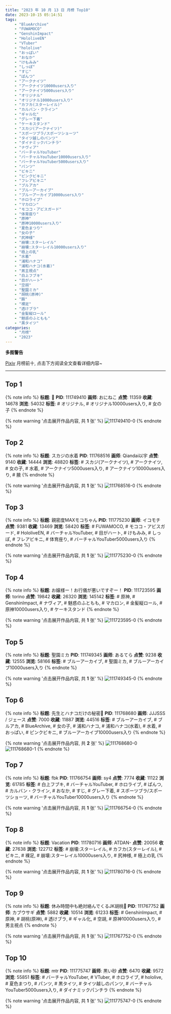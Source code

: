 ```yaml
---
title: "2023 年 10 月 13 日 月榜 Top10"
date: 2023-10-15 05:14:51
tags:
    - "BlueArchive"
    - "FUWAMOCO"
    - "GenshinImpact"
    - "HololiveEN"
    - "VTuber"
    - "hololive"
    - "おっぱい"
    - "おなか"
    - "けもみみ"
    - "しっぽ"
    - "すじ"
    - "ぱんつ"
    - "アークナイツ"
    - "アークナイツ10000users入り"
    - "アークナイツ5000users入り"
    - "オリジナル"
    - "オリジナル10000users入り"
    - "カフカ(スターレイル)"
    - "カルバン・クライン"
    - "ギャル化"
    - "グレー下着"
    - "ケーキスタンド"
    - "スカジ(アークナイツ)"
    - "スポーツブラ/スポーツショーツ"
    - "タイツ越しのパンツ"
    - "ダイナミックパンチラ"
    - "ナヴィア"
    - "バーチャルYouTuber"
    - "バーチャルYouTuber10000users入り"
    - "バーチャルYouTuber5000users入り"
    - "パンツ"
    - "ビキニ"
    - "ピンクビキニ"
    - "フレアビキニ"
    - "ブルアカ"
    - "ブルーアーカイブ"
    - "ブルーアーカイブ10000users入り"
    - "ホロライブ"
    - "マカロン"
    - "モココ・アビスガード"
    - "体育座り"
    - "原神"
    - "原神10000users入り"
    - "夏色まつり"
    - "女の子"
    - "尻神様"
    - "崩壊:スターレイル"
    - "崩壊:スターレイル10000users入り"
    - "極上の乳"
    - "水着"
    - "浦和ハナコ"
    - "浦和ハナコ(水着)"
    - "男主視点"
    - "白上フブキ"
    - "目がハート"
    - "空胡"
    - "聖園ミカ"
    - "胡桃(原神)"
    - "腋"
    - "裸足"
    - "透けブラ"
    - "金髪縦ロール"
    - "魅惑のふともも"
    - "黒タイツ"
categories:
    - "月榜"
    - "2023"
---
```


<i class="fa fa-triangle-exclamation"></i>**多图警告**<i class="fa fa-triangle-exclamation"></i>

[Pixiv](https://www.pixiv.net/) 月榜前十, 点击下方阅读全文查看详细内容~

<!-- more -->

---

## Top 1

{% note info %}
**标题**: 🌸
**PID**: 111749410 **画师**: おにねこ
**点赞**: 11359 **收藏**: 14678 **浏览**: 54032
**标签**: # オリジナル, # オリジナル10000users入り, # 女の子
{% endnote %}

{% note warning '点击展开作品内容, 共 **1** 张' %}
![111749410-0](https://i.pixiv.re/img-original/img/2023/09/16/00/00/57/111749410_p0.jpg)
{% endnote %}

## Top 2

{% note info %}
**标题**: スカジの水着
**PID**: 111768516 **画师**: Qiandai以宇
**点赞**: 9140 **收藏**: 14444 **浏览**: 48820
**标签**: # スカジ(アークナイツ), # アークナイツ, # 女の子, # 水着, # アークナイツ5000users入り, # アークナイツ10000users入り, # 腋
{% endnote %}

{% note warning '点击展开作品内容, 共 **1** 张' %}
![111768516-0](https://i.pixiv.re/img-original/img/2023/09/16/18/30/52/111768516_p0.png)
{% endnote %}

## Top 3

{% note info %}
**标题**: 親密度MAXモコちゃん
**PID**: 111775230 **画师**: イコモチ
**点赞**: 9381 **收藏**: 13469 **浏览**: 58420
**标签**: # FUWAMOCO, # モココ・アビスガード, # HololiveEN, # バーチャルYouTuber, # 目がハート, # けもみみ, # しっぽ, # フレアビキニ, # 体育座り, # バーチャルYouTuber5000users入り
{% endnote %}

{% note warning '点击展开作品内容, 共 **1** 张' %}
![111775230-0](https://i.pixiv.re/img-original/img/2023/09/16/22/23/19/111775230_p0.png)
{% endnote %}

## Top 4

{% note info %}
**标题**: お嬢様ー！お行儀が悪いですぞー！
**PID**: 111723595 **画师**: torino
**点赞**: 19842 **收藏**: 26320 **浏览**: 145142
**标签**: # 原神, # GenshinImpact, # ナヴィア, # 魅惑のふともも, # マカロン, # 金髪縦ロール, # 原神10000users入り, # ケーキスタンド
{% endnote %}

{% note warning '点击展开作品内容, 共 **1** 张' %}
![111723595-0](https://i.pixiv.re/img-original/img/2023/09/15/00/00/28/111723595_p0.jpg)
{% endnote %}

## Top 5

{% note info %}
**标题**: 聖園ミカ
**PID**: 111749345 **画师**: あるてら
**点赞**: 9238 **收藏**: 12555 **浏览**: 58166
**标签**: # ブルーアーカイブ, # 聖園ミカ, # ブルーアーカイブ10000users入り
{% endnote %}

{% note warning '点击展开作品内容, 共 **1** 张' %}
![111749345-0](https://i.pixiv.re/img-original/img/2023/09/16/00/00/35/111749345_p0.png)
{% endnote %}

## Top 6

{% note info %}
**标题**: 先生とハナコだけの秘密🤫
**PID**: 111768680 **画师**: JJJSSS / ジェース
**点赞**: 7000 **收藏**: 11887 **浏览**: 44516
**标签**: # ブルーアーカイブ, # ブルアカ, # BlueArchive, # 女の子, # 浦和ハナコ, # 浦和ハナコ(水着), # 水着, # おっぱい, # ピンクビキニ, # ブルーアーカイブ10000users入り
{% endnote %}

{% note warning '点击展开作品内容, 共 **2** 张' %}
![111768680-0](https://i.pixiv.re/img-original/img/2023/09/16/18/38/58/111768680_p0.jpg)
![111768680-1](https://i.pixiv.re/img-original/img/2023/09/16/18/38/58/111768680_p1.jpg)
{% endnote %}

## Top 7

{% note info %}
**标题**: fbk
**PID**: 111766754 **画师**: sy4
**点赞**: 7774 **收藏**: 11122 **浏览**: 61785
**标签**: # 白上フブキ, # バーチャルYouTuber, # ホロライブ, # ぱんつ, # カルバン・クライン, # おなか, # すじ, # グレー下着, # スポーツブラ/スポーツショーツ, # バーチャルYouTuber10000users入り
{% endnote %}

{% note warning '点击展开作品内容, 共 **1** 张' %}
![111766754-0](https://i.pixiv.re/img-original/img/2023/09/16/17/19/12/111766754_p0.png)
{% endnote %}

## Top 8

{% note info %}
**标题**: Vacation
**PID**: 111780716 **画师**: ATDAN-
**点赞**: 20056 **收藏**: 27638 **浏览**: 122712
**标签**: # 崩壊:スターレイル, # カフカ(スターレイル), # ビキニ, # 裸足, # 崩壊:スターレイル10000users入り, # 尻神様, # 極上の乳
{% endnote %}

{% note warning '点击展开作品内容, 共 **1** 张' %}
![111780716-0](https://i.pixiv.re/img-original/img/2023/09/17/04/13/32/111780716_p0.jpg)
{% endnote %}

## Top 9

{% note info %}
**标题**: 休み時間中も絶対絡んでくるJK胡桃🏫
**PID**: 111767752 **画师**: カブウサギ
**点赞**: 5882 **收藏**: 10514 **浏览**: 61233
**标签**: # GenshinImpact, # 原神, # 胡桃(原神), # 透けブラ, # ギャル化, # 空胡, # 原神10000users入り, # 男主視点
{% endnote %}

{% note warning '点击展开作品内容, 共 **1** 张' %}
![111767752-0](https://i.pixiv.re/img-original/img/2023/09/16/18/01/19/111767752_p0.jpg)
{% endnote %}

## Top 10

{% note info %}
**标题**: mtr
**PID**: 111775747 **画师**: 黒い砂
**点赞**: 6470 **收藏**: 9572 **浏览**: 55851
**标签**: # バーチャルYouTuber, # VTuber, # ホロライブ, # hololive, # 夏色まつり, # パンツ, # 黒タイツ, # タイツ越しのパンツ, # バーチャルYouTuber5000users入り, # ダイナミックパンチラ
{% endnote %}

{% note warning '点击展开作品内容, 共 **1** 张' %}
![111775747-0](https://i.pixiv.re/img-original/img/2023/09/16/22/39/38/111775747_p0.jpg)
{% endnote %}
